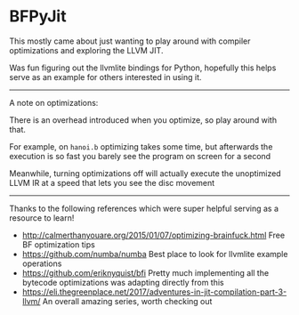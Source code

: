 # BFPyJit

This mostly came about just wanting to play around with compiler optimizations and exploring the LLVM JIT.

Was fun figuring out the llvmlite bindings for Python, hopefully this helps serve as an example for others interested in using it.

---

A note on optimizations: 

There is an overhead introduced when you optimize, so play around with that.

For example, on `hanoi.b` optimizing takes some time, but afterwards the execution is so fast you barely see the program on screen for a second

Meanwhile, turning optimizations off will actually execute the unoptimized LLVM IR at a speed that lets you see the disc movement


---

Thanks to the following references which were super helpful serving as a resource to learn!

* http://calmerthanyouare.org/2015/01/07/optimizing-brainfuck.html Free BF optimization tips
* https://github.com/numba/numba Best place to look for llvmlite example operations
* https://github.com/eriknyquist/bfi Pretty much implementing all the bytecode optimizations was adapting directly from this
* https://eli.thegreenplace.net/2017/adventures-in-jit-compilation-part-3-llvm/ An overall amazing series, worth checking out

